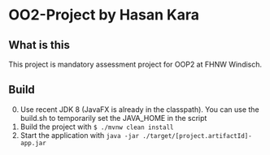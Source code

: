OO2-Project by Hasan Kara
===========
## What is this
This project is mandatory assessment project for OOP2 at FHNW Windisch.

## Build
0. Use recent JDK 8 (JavaFX is already in the classpath). You can use the build.sh to temporarily set the JAVA_HOME in the script
1. Build the project with `$ ./mvnw clean install`
2. Start the application with `java -jar ./target/[project.artifactId]-app.jar`
